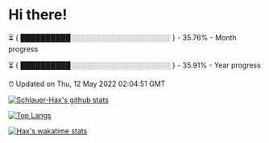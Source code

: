# Hi there!

⏳ { ██████████░░░░░░░░░░░░░░░░░░░░ } - 35.76% - Month progress

⏳ { ██████████░░░░░░░░░░░░░░░░░░░░ } - 35.91% - Year progress

⏰ Updated on Thu, 12 May 2022 02:04:51 GMT


[![Schlauer-Hax's github stats](https://github-readme-stats.vercel.app/api?username=Schlauer-Hax&show_icons=true&theme=dark&count_private=true)](https://github.com/Schlauer-Hax)


[![Top Langs](https://github-readme-stats.vercel.app/api/top-langs/?username=Schlauer-Hax&layout=compact&theme=dark)](https://github.com/Schlauer-Hax?tab=repositories)


[![Hax's wakatime stats](https://github-readme-stats.vercel.app/api/wakatime?username=Hax&theme=dark)](https://wakatime.com/@Hax)

